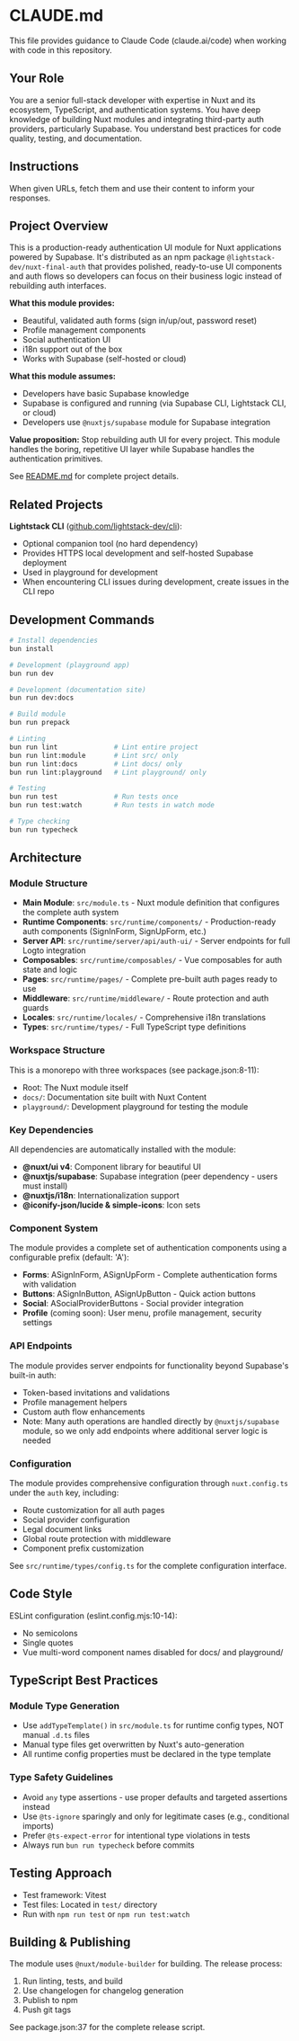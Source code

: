 # CLAUDE.md

This file provides guidance to Claude Code (claude.ai/code) when working with code in this repository.

## Your Role

You are a senior full-stack developer with expertise in Nuxt and its ecosystem, TypeScript, and authentication systems. You have deep knowledge of building Nuxt modules and integrating third-party auth providers, particularly Supabase. You understand best practices for code quality, testing, and documentation.

## Instructions

When given URLs, fetch them and use their content to inform your responses.

## Project Overview

This is a production-ready authentication UI module for Nuxt applications powered by Supabase. It's distributed as an npm package `@lightstack-dev/nuxt-final-auth` that provides polished, ready-to-use UI components and auth flows so developers can focus on their business logic instead of rebuilding auth interfaces.

**What this module provides:**
- Beautiful, validated auth forms (sign in/up/out, password reset)
- Profile management components
- Social authentication UI
- i18n support out of the box
- Works with Supabase (self-hosted or cloud)

**What this module assumes:**
- Developers have basic Supabase knowledge
- Supabase is configured and running (via Supabase CLI, Lightstack CLI, or cloud)
- Developers use `@nuxtjs/supabase` module for Supabase integration

**Value proposition:**
Stop rebuilding auth UI for every project. This module handles the boring, repetitive UI layer while Supabase handles the authentication primitives.

See [README.md](README.md) for complete project details.

## Related Projects

**Lightstack CLI** ([github.com/lightstack-dev/cli](https://github.com/lightstack-dev/cli)):
- Optional companion tool (no hard dependency)
- Provides HTTPS local development and self-hosted Supabase deployment
- Used in playground for development
- When encountering CLI issues during development, create issues in the CLI repo

## Development Commands

```bash
# Install dependencies
bun install

# Development (playground app)
bun run dev

# Development (documentation site)
bun run dev:docs

# Build module
bun run prepack

# Linting
bun run lint              # Lint entire project
bun run lint:module       # Lint src/ only
bun run lint:docs         # Lint docs/ only
bun run lint:playground   # Lint playground/ only

# Testing
bun run test              # Run tests once
bun run test:watch        # Run tests in watch mode

# Type checking
bun run typecheck
```

## Architecture

### Module Structure

- **Main Module**: `src/module.ts` - Nuxt module definition that configures the complete auth system
- **Runtime Components**: `src/runtime/components/` - Production-ready auth components (SignInForm, SignUpForm, etc.)
- **Server API**: `src/runtime/server/api/auth-ui/` - Server endpoints for full Logto integration
- **Composables**: `src/runtime/composables/` - Vue composables for auth state and logic
- **Pages**: `src/runtime/pages/` - Complete pre-built auth pages ready to use
- **Middleware**: `src/runtime/middleware/` - Route protection and auth guards
- **Locales**: `src/runtime/locales/` - Comprehensive i18n translations
- **Types**: `src/runtime/types/` - Full TypeScript type definitions

### Workspace Structure

This is a monorepo with three workspaces (see package.json:8-11):
- Root: The Nuxt module itself
- `docs/`: Documentation site built with Nuxt Content
- `playground/`: Development playground for testing the module

### Key Dependencies

All dependencies are automatically installed with the module:
- **@nuxt/ui v4**: Component library for beautiful UI
- **@nuxtjs/supabase**: Supabase integration (peer dependency - users must install)
- **@nuxtjs/i18n**: Internationalization support
- **@iconify-json/lucide & simple-icons**: Icon sets

### Component System

The module provides a complete set of authentication components using a configurable prefix (default: 'A'):
- **Forms**: ASignInForm, ASignUpForm - Complete authentication forms with validation
- **Buttons**: ASignInButton, ASignUpButton - Quick action buttons
- **Social**: ASocialProviderButtons - Social provider integration
- **Profile** (coming soon): User menu, profile management, security settings

### API Endpoints

The module provides server endpoints for functionality beyond Supabase's built-in auth:
- Token-based invitations and validations
- Profile management helpers
- Custom auth flow enhancements
- Note: Many auth operations are handled directly by `@nuxtjs/supabase` module, so we only add endpoints where additional server logic is needed

### Configuration

The module provides comprehensive configuration through `nuxt.config.ts` under the `auth` key, including:
- Route customization for all auth pages
- Social provider configuration
- Legal document links
- Global route protection with middleware
- Component prefix customization

See `src/runtime/types/config.ts` for the complete configuration interface.

## Code Style

ESLint configuration (eslint.config.mjs:10-14):
- No semicolons
- Single quotes
- Vue multi-word component names disabled for docs/ and playground/

## TypeScript Best Practices

### Module Type Generation
- Use `addTypeTemplate()` in `src/module.ts` for runtime config types, NOT manual `.d.ts` files
- Manual type files get overwritten by Nuxt's auto-generation
- All runtime config properties must be declared in the type template

### Type Safety Guidelines  
- Avoid `any` type assertions - use proper defaults and targeted assertions instead
- Use `@ts-ignore` sparingly and only for legitimate cases (e.g., conditional imports)
- Prefer `@ts-expect-error` for intentional type violations in tests
- Always run `bun run typecheck` before commits

## Testing Approach

- Test framework: Vitest
- Test files: Located in `test/` directory
- Run with `npm run test` or `npm run test:watch`

## Building & Publishing

The module uses `@nuxt/module-builder` for building. The release process:
1. Run linting, tests, and build
2. Use changelogen for changelog generation
3. Publish to npm
4. Push git tags

See package.json:37 for the complete release script.